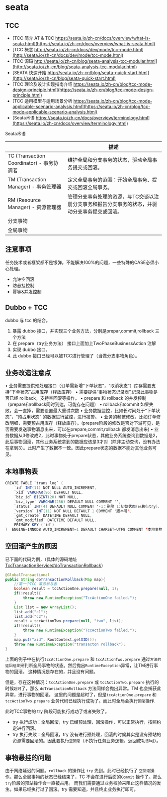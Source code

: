 # seata

## TCC

- [TCC 简介 AT & TCC https://seata.io/zh-cn/docs/overview/what-is-seata.html](https://seata.io/zh-cn/docs/overview/what-is-seata.html)
- [TCC 概念 http://seata.io/zh-cn/docs/dev/mode/tcc-mode.html](http://seata.io/zh-cn/docs/dev/mode/tcc-mode.html)
- [TCC 源码 http://seata.io/zh-cn/blog/seata-analysis-tcc-modular.html](http://seata.io/zh-cn/blog/seata-analysis-tcc-modular.html)
- [SEATA 快速开始 http://seata.io/zh-cn/blog/seata-quick-start.html](http://seata.io/zh-cn/blog/seata-quick-start.html)
- [TCC 理论及设计实现指南介绍 https://seata.io/zh-cn/blog/tcc-mode-design-principle.html](https://seata.io/zh-cn/blog/tcc-mode-design-principle.html)
- [TCC 适用模型与适用场景分析 https://seata.io/zh-cn/blog/tcc-mode-applicable-scenario-analysis.html](https://seata.io/zh-cn/blog/tcc-mode-applicable-scenario-analysis.html)
- [Seata术语 https://seata.io/zh-cn/docs/overview/terminology.html](https://seata.io/zh-cn/docs/overview/terminology.html)

Seata术语

|                                           | 描述                                                                                           |
| ----------------------------------------- | ---------------------------------------------------------------------------------------------- |
| TC (Transaction Coordinator) - 事务协调者 | 维护全局和分支事务的状态，驱动全局事务提交或回滚。                                             |
| TM (Transaction Manager) - 事务管理器     | 定义全局事务的范围：开始全局事务、提交或回滚全局事务。                                         |
| RM (Resource Manager) - 资源管理器        | 管理分支事务处理的资源，与TC交谈以注册分支事务和报告分支事务的状态，并驱动分支事务提交或回滚。 |
| 分支事物                                  |
| 全局事物                                  |

## 注意事项

任务技术或者框架都不是银弹。不能解决100%的问题，一些特殊的CASE必须小心处理。

- 允许空回滚
- 防悬挂控制
- 幂等&并发控制

## Dubbo + TCC

dubbo 与 tcc 的结合。

1. 暴露 dubbo 接口，并实现三个业务方法，分别是prepar,commit,rollback 三个方法
2. 在 prepare（try业务方法） 接口上面加上TwoPhaseBusinessAction 注解
3. 实现 dubbo 接口。
4. 此 dubbo 接口已经可以被TCC进行管理了（当做分支事物角色）。

## 业务改造注意点

• 业务需要提供预处理接口（订单需新增“下单状态”，“取消状态”）库存需要支持“下单状态”占用库存（释放库存）
• 需要提供“事物状态记录表”,记录此事物是否已经 rollback，支持空回滚等操作。
• prepare 和 rollback 的并发控制（prepare和rollback同时到达，可能存在问题）
• rollback和commit 如果失败，会一直掉，需要设置最大重试次数
• 业务数据监控，比如长时间处于“下单状态”，“预占用状态” 的数据进行监控，进行报警。
• 业务的频繁修改，比如订单修改明细，需要预占用库存（释放库存）。(prepare阶段的修改是否对下游可见，是否需要发送事物消息出来，可以在prepare,commit,rollback 都发消息出来)
• 业务数据从3修改成2，此时事物处于prepare状态，其他业务系统查询到数据是2，此后事物回滚，其他业务系统拿到的数据应该是3才对（除非主动查询，没有办法在拿到3）。此时产生了数据不一致。因此prepare状态的数据不能对其他业务可见。

## 本地事物表

```java
CREATE TABLE `trans_log` (
    `id` INT(11) NOT NULL AUTO_INCREMENT,
    `xid` VARCHAR(96) DEFAULT NULL,
    `biz_id` BIGINT(20) NOT NULL,
    `biz_type` VARCHAR(256) DEFAULT NULL COMMENT '',
    `status` INT(4) DEFAULT NULL COMMENT '-1：删除 1:初始状态(已执行try)，2：已提交，3：已回滚，4:提交中，5：回滚中 6：回滚失败',
    `version` INT(11) NOT NULL DEFAULT 1 COMMENT '版本号',
    `gmt_create` DATETIME DEFAULT NULL,
    `gmt_modified` DATETIME DEFAULT NULL,
    PRIMARY KEY (`id`)
)  ENGINE=INNODB AUTO_INCREMENT=1 DEFAULT CHARSET=UTF8 COMMENT '本地事物日志表';
```

## 空回滚产生的原因

已下面的代码为例，（具体的源码地址[TccTransactionService#doTransactionRollback](https://github.com/seata/seata-samples/blob/master/tcc/local-tcc-sample/src/main/java/io/seata/samples/tcc/service/TccTransactionService.java#L47)）

```java
@GlobalTransactional
public String doTransactionRollback(Map map){
    //第一个TCC 事务参与者
    boolean result = tccActionOne.prepare(null, 1);
    if(!result){
        throw new RuntimeException("TccActionOne failed.");
    }
    List list = new ArrayList();
    list.add("c1");
    list.add("c2");
    result = tccActionTwo.prepare(null, "two", list);
    if(!result){
        throw new RuntimeException("TccActionTwo failed.");
    }
    map.put("xid", RootContext.getXID());
    throw new RuntimeException("transacton rollback");
}
```

上面的例子中在执行`tccActionOne.prepare` 和 `tccActionTwo.prepare` 通过`方法的返回结果`来判断全局事物的状态。然后抛出`RuntimeException`异常，让TM进行事物的回滚。
这种情况是存在的，并且没有问题。

但是，存在这种情况：`tccActionOne.prepare` 或 `tccActionTwo.prepare` 执行的时候`超时`了，那么 `doTransactionRollback` 方法同样会抛出异常。TM 也会捕获此异常，进行事物的回滚。
这里的问题是超时了，但是`tccActionOne.prepare` 和 `tccActionTwo.prepare` 业务代码已经执行成功了。而此时全局会执行`回滚`操作.

此时TCC事物的 try 阶段可能执行成功了或者失败了。

- try 执行成功：全局回滚，try 已经预处理，回滚操作，可以正常执行，按照约定进行回滚。
- try 执行失败：全局回滚，try 没有进行预处理，回滚的时候其实是没有预站的资源需要回滚的。因此要执行`空回滚`（不执行任务业务逻辑，返回成功即可）。

## 事物悬挂的问题

由于网络延迟的问题。`rollback` 的操作比 `try` 先到。此时已经执行了 `空回滚`操作。那么全局事物的状态已经结束了，TC 不会在进行后面的`Commit` 操作了。那么`try`阶段的预站操作会一直被占用。
而我们需要通过业务校验来阻止这样情况的发生。如果已经执行过了回滚。try 需要知道，并且终止业务执行即可。
